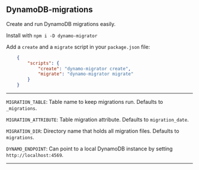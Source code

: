 DynamoDB-migrations
-------------------

Create and run DynamoDB migrations easily.

Install with `npm i -D dynamo-migrator`

Add a `create` and a `migrate` script in your `package.json` file:

```json
    {
        "scripts": {
            "create": "dynamo-migrator create",
            "migrate": "dynamo-migrator migrate"
        }
    }
```

---

`MIGRATION_TABLE`: Table name to keep migrations run. Defaults to `_migrations`.

`MIGRATION_ATTRIBUTE`: Table migration attribute. Defaults to `migration_date`.

`MIGRATION_DIR`: Directory name that holds all migration files. Defaults to `migrations`.

`DYNAMO_ENDPOINT`: Can point to a local DynamoDB instance by setting `http://localhost:4569`.

---
